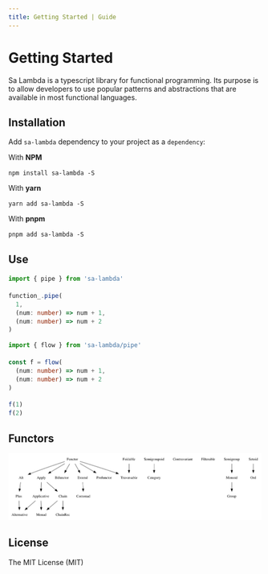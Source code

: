 ```yaml
---
title: Getting Started | Guide
---
```


# Getting Started

Sa Lambda is a typescript library for functional programming. Its purpose is to allow developers to use popular patterns and abstractions that are available in most functional languages.

## Installation

Add `sa-lambda` dependency to your project as a `dependency`:

With **NPM**

```shell
npm install sa-lambda -S
```

With **yarn**

```shell
yarn add sa-lambda -S
```

With **pnpm**

```shell
pnpm add sa-lambda -S
```

## Use

```ts
import { pipe } from 'sa-lambda'

function_.pipe(
  1,
  (num: number) => num + 1,
  (num: number) => num + 2
)
```

```ts
import { flow } from 'sa-lambda/pipe'

const f = flow(
  (num: number) => num + 1,
  (num: number) => num + 2
)

f(1)
f(2)
```

## Functors

![dependencies](../dependencies.png)

## License

The MIT License (MIT)
